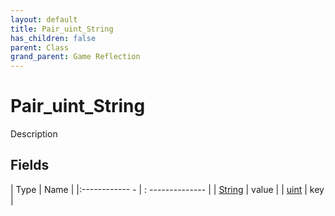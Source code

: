 ```yaml
---
layout: default
title: Pair_uint_String
has_children: false
parent: Class
grand_parent: Game Reflection
---
```

# Pair_uint_String
Description 

## Fields
| Type | Name |
|:------------ - | : -------------- |
| [String](game-reflection/components/string.md) | value |
| [uint](game-reflection/components/uint.md) | key |
